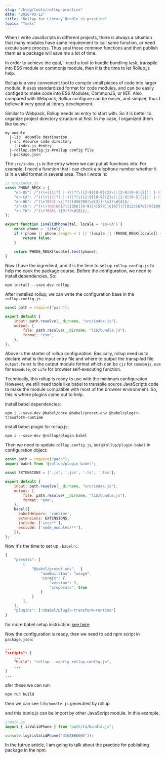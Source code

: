 ```yaml
---
slug: "/blog/tools/rollup-practice"
date: "2020-03-12"
title: "Rollup for Library Bundle in practice"
topic: "Tools"
---
```


When I write JavaScripts in different projects, there is always a situation that many modules have same requirement to call same function, or need excute same process. Thus seal those common functions and then publish them as a package will save me a lot of time.

In order to achieve the goal, I need a tool to handle bundling task, transpile into ES6 module or commonjs module, then it is the time to let Rollup.js help.

Rollup is a very convenient tool to compile small pieces of code into larger module. It uses standardized format for code modules, and can be easily configed to make code into ES6 Modules, CommonJS, or IIEF. Also, compared with Webpack, Rollup configure can be easier, and simpler, thus I believe it very good at library development.

Similar to Webpack, Rollup needs an entry to start with. So it is better to organize project directory structure at first. In my case, I organized them like below:

```
my-module
  |-lib  #bundle destination
  |-src #source code directory
    |-index.js #entry
  |-rollup.config.js #rollup config file
  |-package.json
```

The `src/index.js` is the entry where we can put all functions into. For example, I need a function that I can check a telephone number whether it is in a valid format in several area. Then I wrote is:

```js
// src/index.js
const PHONE_REGX = {
    "en-US": /^((\+1|1)?( |-)?)?(\([2-9][0-9]{2}\)|[2-9][0-9]{2})( |-)?([2-9][0-9]{2}( |-)?[0-9]{4})$/,
    "en-CA": /^((\+1|1)?( |-)?)?(\([2-9][0-9]{2}\)|[2-9][0-9]{2})( |-)?([2-9][0-9]{2}( |-)?[0-9]{4})$/,
    "en-HK": /^(\+?852[-\s]?)?[456789]\d{3}[-\s]?\d{4}$/,
    "zh-CN": /^((\+|00)86)?1([358][0-9]|4[579]|6[67]|7[01235678]|9[189])[0-9]{8}$/,
    "zh-TW": /^(\+?886\-?|0)?9\d{8}$/,
};

export function isValidPhone(tel, locale = "en-CA") {
    const phone = `${tel}`;
    if (!phone || phone.length < 1 || !locale || !PHONE_REGX[locale]) {
        return false;
    }

    return PHONE_REGX[locale].test(phone);
}
```

Now I have the ingredient, and it is the time to set up `rollup.config.js` to help me cook the package course. Before the configuration, we need to install dependencies. So:

```shell
npm install --save-dev rollup
```

After installed rollup, we can write the configuration base in the `rollup.config.js`

```javascript
const path = require("path");

export default {
    input: path.resolve(__dirname, "src/index.js"),
    output: {
        file: path.resolve(__dirname, "lib/bundle.js"),
        format: "esm",
    },
};
```

Above is the starter of rollup configuration. Basically, rollup need us to declare what is the input entry file and where to output the transpiled file. `output.formt` is the output module format which can be `cjs` for `commonjs`, `esm` for `ESmodule`, or `iife` for browser self-executing function.

Technically, this rollup is ready to use with the minimum configuration. However, we still need tools like babel to transpile source JavaScripts code to make the module compatible with most of the browser environment. So, this is where plugins come out to help.

install babel dependencies:

```shell
npm i --save-dev @babel/core @babel/preset-env @babel/plugin-transform-runtime
```

install babel plugin for rollup.js:

```shell
npm i --save-dev @rollup/plugin-babel
```

Then we need to update `rollup.config.js`, set `@rollup/plugin-babel` in configuration object:

```javascript
const path = require("path");
import babel from '@rollup/plugin-babel';

const EXTENSIONS = ['.js', '.jsx', '.ts', '.tsx'];

export default {
    input: path.resolve(__dirname, "src/index.js"),
    output: {
        file: path.resolve(__dirname, "lib/bundle.js"),
        format: "esm",
    },
    babel({
      babelHelpers: 'runtime',
      extensions: EXTENSIONS,
      include: ['src/**'],
      exclude: ['node_modules/**'],
    }),
};
```

Now it's the time to set up `.babelrc`:

```js
{
    "presets": [
        [
            "@babel/preset-env",  {
                "useBuiltIns": "usage",
                "corejs": {
                    "version": 3,
                    "proposals": true
                }
            }
        ],
    ],
    "plugins": ["@babel/plugin-transform-runtime"]
}
```

for more babel setup instruction [see here](https://babeljs.io/setup#installation)

Now the configuration is ready, then we need to add npm script in `package.json`:

```json
...
"scripts": {
    ...
    "build": "rollup --config rollup.config.js",
    ...
}
...
```

afer these we can run:

```shell
npm run build
```

then we can see `lib/bundle.js` generated by rollup

and this bunle.js can be import by other JavaScript module. In this example,

```javascript
//main.js
import { isValidPhone } from "path/to/bundle.js";

console.log(isValidPhone("4168886666"));
```

In the futrue article, I am going to talk about the practice for publishing package in the npm.
